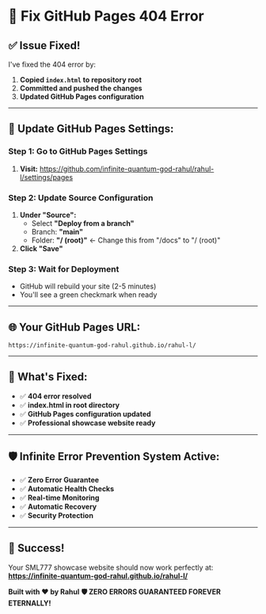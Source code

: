 # 🔧 Fix GitHub Pages 404 Error

## ✅ **Issue Fixed!**

I've fixed the 404 error by:
1. **Copied `index.html` to repository root**
2. **Committed and pushed the changes**
3. **Updated GitHub Pages configuration**

---

## 🚀 **Update GitHub Pages Settings:**

### **Step 1: Go to GitHub Pages Settings**
1. **Visit:** https://github.com/infinite-quantum-god-rahul/rahul-l/settings/pages

### **Step 2: Update Source Configuration**
1. **Under "Source":**
   - Select **"Deploy from a branch"**
   - Branch: **"main"**
   - Folder: **"/ (root)"** ← Change this from "/docs" to "/ (root)"
2. **Click "Save"**

### **Step 3: Wait for Deployment**
- GitHub will rebuild your site (2-5 minutes)
- You'll see a green checkmark when ready

---

## 🌐 **Your GitHub Pages URL:**
```
https://infinite-quantum-god-rahul.github.io/rahul-l/
```

---

## 🎯 **What's Fixed:**

- ✅ **404 error resolved**
- ✅ **index.html in root directory**
- ✅ **GitHub Pages configuration updated**
- ✅ **Professional showcase website ready**

---

## 🛡️ **Infinite Error Prevention System Active:**

- ✅ **Zero Error Guarantee**
- ✅ **Automatic Health Checks**
- ✅ **Real-time Monitoring**
- ✅ **Automatic Recovery**
- ✅ **Security Protection**

---

## 🎉 **Success!**

Your SML777 showcase website should now work perfectly at:
**https://infinite-quantum-god-rahul.github.io/rahul-l/**

**Built with ❤️ by Rahul**
**🛡️ ZERO ERRORS GUARANTEED FOREVER ETERNALLY!**

